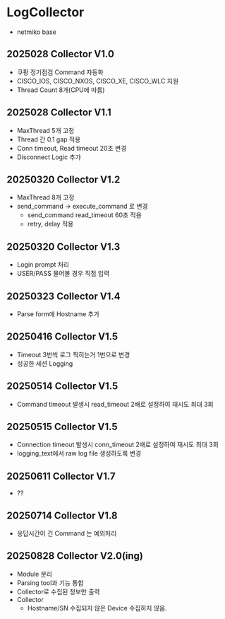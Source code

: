 # LogCollector
- netmiko base

## 2025028 Collector V1.0
- 쿠팡 정기점검 Command 자동화
- CISCO_IOS, CISCO_NXOS, CISCO_XE, CISCO_WLC 지원
- Thread Count 8개(CPU에 따름)

## 2025028 Collector V1.1
- MaxThread 5개 고정
- Thread 간 0.1 gap 적용
- Conn timeout, Read timeout 20초 변경
- Disconnect Logic 추가

## 20250320 Collector V1.2
- MaxThread 8개 고정
- send_command -> execute_command 로 변경
  - send_command read_timeout 60초 적용 
  - retry, delay 적용

## 20250320 Collector V1.3
- Login prompt 처리
- USER/PASS 물어볼 경우 직접 입력

## 20250323 Collector V1.4
- Parse form에 Hostname 추가

## 20250416 Collector V1.5
- Timeout 3번씩 로그 찍히는거 1번으로 변경
- 성공한 세션 Logging

## 20250514 Collector V1.5
- Command timeout 발생시 read_timeout 2배로 설정하여 재시도 최대 3회

## 20250515 Collector V1.5
- Connection timeout 발생시 conn_timeout 2배로 설정하여 재시도 최대 3회
- logging_text에서 raw log file 생성하도록 변경

## 20250611 Collector V1.7
- ??

## 20250714 Collector V1.8
- 응답시간이 긴 Command 는 예외처리

## 20250828 Collector V2.0(ing)
- Module 분리
- Parsing tool과 기능 통합
- Collector로 수집된 정보만 출력
- Collector
  - Hostname/SN 수집되지 않은 Device 수집하지 않음.
